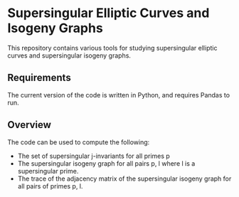 # Supersingular Elliptic Curves and Isogeny Graphs 

This repository contains various tools for studying supersingular elliptic
curves and supersingular isogeny graphs.


## Requirements

The current version of the code is written in Python, and requires Pandas to run.

## Overview
The code can be used to compute the following:

*   The set of supersingular j-invariants for all primes p
*   The supersingular isogeny graph for all pairs p, l where l is a supersingular prime.
*   The trace of the adjacency matrix of the supersingular isogeny graph for all pairs of primes p, l.


